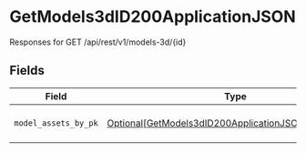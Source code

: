 # GetModels3dID200ApplicationJSON

Responses for GET /api/rest/v1/models-3d/{id}


## Fields

| Field                                                                                                                         | Type                                                                                                                          | Required                                                                                                                      | Description                                                                                                                   |
| ----------------------------------------------------------------------------------------------------------------------------- | ----------------------------------------------------------------------------------------------------------------------------- | ----------------------------------------------------------------------------------------------------------------------------- | ----------------------------------------------------------------------------------------------------------------------------- |
| `model_assets_by_pk`                                                                                                          | [Optional[GetModels3dID200ApplicationJSONModelAssets]](../../models/operations/getmodels3did200applicationjsonmodelassets.md) | :heavy_minus_sign:                                                                                                            | columns and relationships of "model_assets"                                                                                   |